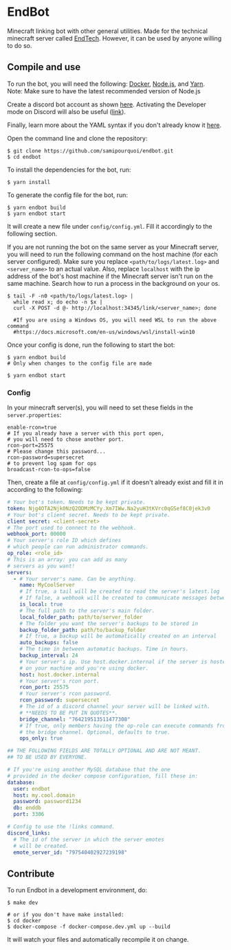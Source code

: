 # EndBot
Minecraft linking bot with other general utilities. Made for the technical minecraft server called [EndTech][0].
However, it can be used by anyone willing to do so.

## Compile and use
To run the bot, you will need the following: [Docker][1], [Node.js][2], and [Yarn][3]. \
Note: Make sure to have the latest recommended version of Node.js

Create a discord bot account as shown [here][4].
Activating the Developer mode on Discord will also be useful ([link][5]).

Finally, learn more about the YAML syntax if you don't already know it
[here][6].

Open the command line and clone the repository:
```shell
$ git clone https://github.com/samipourquoi/endbot.git
$ cd endbot
```
To install the dependencies for the bot, run:
```shell
$ yarn install
```

To generate the config file for the bot, run:
```shell
$ yarn endbot build
$ yarn endbot start
```

It will create a new file under `config/config.yml`. Fill it accordingly to the following section.

If you are not running the bot on the same server as your Minecraft server,
you will need to run the following command on the host machine (for each server configured).
Make sure you replace `<path/to/logs/latest.log>` and `<server_name>` to an actual value.
Also, replace `localhost` with the ip address of the bot's host machine if the Minecraft server
isn't run on the same machine. Search how to run a process in the background on your os.
```shell
$ tail -F -n0 <path/to/logs/latest.log> |
  while read x; do echo -n $x |
  curl -X POST -d @- http://localhost:34345/link/<server_name>; done

  #If you are using a Windows OS, you will need WSL to run the above command
  #https://docs.microsoft.com/en-us/windows/wsl/install-win10
```

Once your config is done, run the following to start the bot:
```shell
$ yarn endbot build
# Only when changes to the config file are made

$ yarn endbot start
```

### Config
In your minecraft server(s), you will need to set these fields in the `server.properties`:
```properties
enable-rcon=true
# If you already have a server with this port open,
# you will need to chose another port.
rcon-port=25575
# Please change this password...
rcon-password=supersecret
# to prevent log spam for ops
broadcast-rcon-to-ops=false
```

Then, create a file at `config/config.yml` if it doesn't already exist and
fill it in according to the following:
```yaml
# Your bot's token. Needs to be kept private.
token: Njg4OTA2Njk0NzQ2ODMzMCYy.Xm7IWw.Na2yuH3tKVrc0qGSef8C0jek3v0
# Your bot's client secret. Needs to be kept private.
client secret: <client-secret>
# The port used to connect to the webhook.
webhook_port: 00000
# Your server's role ID which defines
# which people can run administrator commands.
op_role: <role_id>
# This is an array: you can add as many
# servers as you want!
servers:
  - # Your server's name. Can be anything.
    name: MyCoolServer
    # If true, a tail will be created to read the server's latest.log
    # If false, a webhook will be created to communicate messages between servers
    is_local: true
    # The full path to the server's main folder.
    local_folder_path: path/to/server_folder
    # The folder you want the server's backups to be stored in
    backup_folder_path: path/to/backup_folder
    # If true, a backup will be automatically created on an interval
    auto_backups: false
    # The time in between automatic backups. Time in hours.
    backup_interval: 24
    # Your server's ip. Use host.docker.internal if the server is hosted
    # on your machine and you're using docker.
    host: host.docker.internal
    # Your server's rcon port.
    rcon_port: 25575
    # Your server's rcon password.
    rcon_password: supersecret
    # The id of a discord channel your server will be linked with.
    # **NEEDS TO BE PUT IN QUOTES**.
    bridge_channel: "764219513511477308"
    # If true, only members having the op-role can execute commands from
    # the bridge channel. Optional, defaults to true.
    ops_only: true

## THE FOLLOWING FIELDS ARE TOTALLY OPTIONAL AND ARE NOT MEANT.
## TO BE USED BY EVERYONE.

# If you're using another MySQL database that the one
# provided in the docker compose configuration, fill these in:
database:
  user: endbot
  host: my.cool.domain
  password: password1234
  db: enddb
  port: 3306

# Config to use the !links command.
discord_links:
  # The id of the server in which the server emotes
  # will be created.
  emote_server_id: "797540402927239198"
```

## Contribute
To run Endbot in a development environment, do:
```shell
$ make dev

# or if you don't have make installed:
$ cd docker
$ docker-compose -f docker-compose.dev.yml up --build
```

It will watch your files and automatically recompile it on change.

[0]: https://discord.gg/t7UwaDc
[1]: https://docker.com
[2]: https://nodejs.org/en/download/
[3]: https://classic.yarnpkg.com/lang/en/
[4]: https://discordpy.readthedocs.io/en/latest/discord.html
[5]: https://discordia.me/en/developer-mode
[6]: https://docs.ansible.com/ansible/latest/reference_appendices/YAMLSyntax.html
